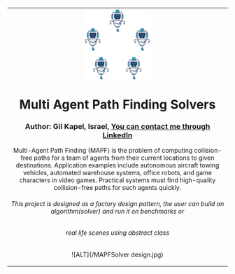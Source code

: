 <table align="center"><tr><td align="center" width="9999">
<img src="/image.png" align="center" width="150" alt="Project icon">

# Multi Agent Path Finding Solvers
### Author: Gil Kapel, Israel, [You can contact me through LinkedIn](https://www.linkedin.com/in/gil-kapel-a960b720a/)

Multi-Agent Path Finding (MAPF) is the problem of computing collision-free paths for a team of agents from their current locations to given destinations. Application examples include autonomous aircraft towing vehicles, automated warehouse systems, office robots, and game characters in video games. Practical systems must find high-quality collision-free paths for such agents quickly.



###### This project is designed as a factory design pattern, the user can build an algorithm(solver) and run it on benchmarks or
###### real life scenes using abstract class

![ALT](/MAPFSolver design.jpg) <div align="center">
